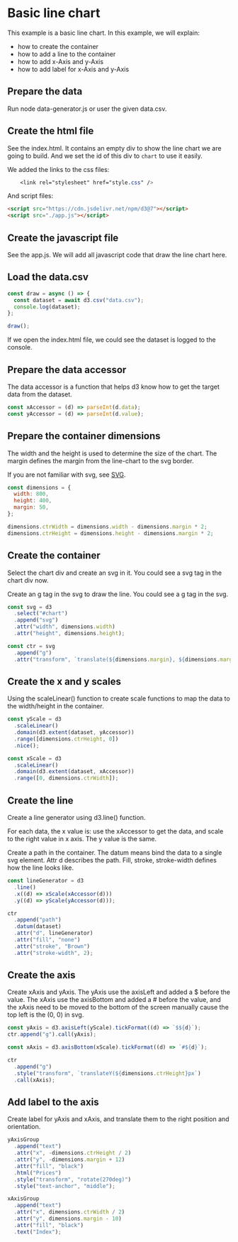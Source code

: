 # Basic line chart

This example is a basic line chart. In this example, we will explain:

- how to create the container
- how to add a line to the container
- how to add x-Axis and y-Axis
- how to add label for x-Axis and y-Axis

## Prepare the data

Run node data-generator.js or user the given data.csv.

## Create the html file

See the index.html. It contains an empty div to show the line chart we are going to build. And we set the id of this div to `chart` to use it easily.

We added the links to the css files:

```css
    <link rel="stylesheet" href="style.css" />
```

And script files:

```html
<script src="https://cdn.jsdelivr.net/npm/d3@7"></script>
<script src="./app.js"></script>
```

## Create the javascript file

See the app.js. We will add all javascript code that draw the line chart here.

## Load the data.csv

```javascript
const draw = async () => {
  const dataset = await d3.csv("data.csv");
  console.log(dataset);
};

draw();
```

If we open the index.html file, we could see the dataset is logged to the console.

## Prepare the data accessor

The data accessor is a function that helps d3 know how to get the target data from the dataset.

```javascript
const xAccessor = (d) => parseInt(d.data);
const yAccessor = (d) => parseInt(d.value);
```

## Prepare the container dimensions

The width and the height is used to determine the size of the chart. The margin defines the margin from the line-chart to the svg border.

If you are not familiar with svg, see [SVG](https://developer.mozilla.org/zh-CN/docs/Web/SVG/Tutorial).

```javascript
const dimensions = {
  width: 800,
  height: 400,
  margin: 50,
};

dimensions.ctrWidth = dimensions.width - dimensions.margin * 2;
dimensions.ctrHeight = dimensions.height - dimensions.margin * 2;
```

## Create the container

Select the chart div and create an svg in it. You could see a svg tag in the chart div now.

Create an g tag in the svg to draw the line. You could see a g tag in the svg.

```javascript
const svg = d3
  .select("#chart")
  .append("svg")
  .attr("width", dimensions.width)
  .attr("height", dimensions.height);

const ctr = svg
  .append("g")
  .attr("transform", `translate(${dimensions.margin}, ${dimensions.margin})`);
```

## Create the x and y scales

Using the scaleLinear() function to create scale functions to map the data to the width/height in the container.

```javascript
const yScale = d3
  .scaleLinear()
  .domain(d3.extent(dataset, yAccessor))
  .range([dimensions.ctrHeight, 0])
  .nice();

const xScale = d3
  .scaleLinear()
  .domain(d3.extent(dataset, xAccessor))
  .range([0, dimensions.ctrWidth]);
```

## Create the line

Create a line generator using d3.line() function.

For each data, the x value is: use the xAccessor to get the data, and scale to the right value in x axis. The y value is the same.

Create a path in the container. The datum means bind the data to a single svg element. Attr d describes the path. Fill, stroke, stroke-width defines how the line looks like.

```javascript
const lineGenerator = d3
  .line()
  .x((d) => xScale(xAccessor(d)))
  .y((d) => yScale(yAccessor(d)));

ctr
  .append("path")
  .datum(dataset)
  .attr("d", lineGenerator)
  .attr("fill", "none")
  .attr("stroke", "Brown")
  .attr("stroke-width", 2);
```

## Create the axis

Create xAxis and yAxis. The yAxis use the axisLeft and added a $ before the value. The xAxis use the axisBottom and added a # before the value, and the xAxis need to be moved to the bottom of the screen manually cause the top left is the (0, 0) in svg.

```javascript
const yAxis = d3.axisLeft(yScale).tickFormat((d) => `$${d}`);
ctr.append("g").call(yAxis);

const xAxis = d3.axisBottom(xScale).tickFormat((d) => `#${d}`);

ctr
  .append("g")
  .style("transform", `translateY(${dimensions.ctrHeight}px`)
  .call(xAxis);
```

## Add label to the axis

Create label for yAxis and xAxis, and translate them to the right position and orientation.

```javascript
yAxisGroup
  .append("text")
  .attr("x", -dimensions.ctrHeight / 2)
  .attr("y", -dimensions.margin + 12)
  .attr("fill", "black")
  .html("Prices")
  .style("transform", "rotate(270deg)")
  .style("text-anchor", "middle");

xAxisGroup
  .append("text")
  .attr("x", dimensions.ctrWidth / 2)
  .attr("y", dimensions.margin - 10)
  .attr("fill", "black")
  .text("Index");
```
